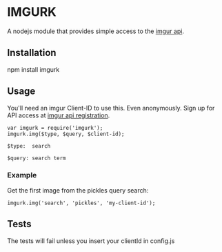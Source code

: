 # IMGURK
A nodejs module that provides simple access to the [imgur api](http://api.imgur.com/).

## Installation
npm install imgurk

## Usage
You'll need an imgur Client-ID to use this. Even anonymously.
Sign up for API access at [imgur api registration](http://api.imgur.com/#register).

    var imgurk = require('imgurk');
    imgurk.img($type, $query, $client-id);

    $type:  search

    $query: search term

### Example
Get the first image from the pickles query search:

    imgurk.img('search', 'pickles', 'my-client-id');

## Tests
The tests will fail unless you insert your clientId in config.js